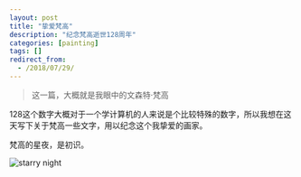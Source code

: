 ```yaml
---
layout: post
title: "挚爱梵高"
description: "纪念梵高逝世128周年"
categories: [painting]
tags: []
redirect_from:
  - /2018/07/29/
---
```


> 这一篇，大概就是我眼中的文森特·梵高

128这个数字大概对于一个学计算机的人来说是个比较特殊的数字，所以我想在这天写下关于梵高一些文字，用以纪念这个我挚爱的画家。

梵高的星夜，是初识。

![starry night](https://upload.wikimedia.org/wikipedia/commons/thumb/e/ea/Van_Gogh_-_Starry_Night_-_Google_Art_Project.jpg/757px-Van_Gogh_-_Starry_Night_-_Google_Art_Project.jpg)
